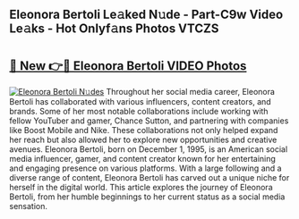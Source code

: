 ## Eleonora Bertoli Le𝚊ked N𝚞de - Part-C9w Video Le𝚊ks - Hot Onlyf𝚊ns Photos VTCZS

# <h2><a href="http://ab3658.deff.icu/?id=Eleonora+Bertoli">🔗 New 👉🔴 Eleonora Bertoli VIDEO Photos</a></h2>

[![Eleonora Bertoli N𝚞des](https://i.imgur.com/rIISA9y.gif)](http://ab3658.deff.icu/?id=Eleonora+Bertoli)
Throughout her social media career, Eleonora Bertoli has collaborated with various influencers, content creators, and brands. Some of her most notable collaborations include working with fellow YouTuber and gamer, Chance Sutton, and partnering with companies like Boost Mobile and Nike. These collaborations not only helped expand her reach but also allowed her to explore new opportunities and creative avenues. Eleonora Bertoli, born on December 1, 1995, is an American social media influencer, gamer, and content creator known for her entertaining and engaging presence on various platforms. With a large following and a diverse range of content, Eleonora Bertoli has carved out a unique niche for herself in the digital world. This article explores the journey of Eleonora Bertoli, from her humble beginnings to her current status as a social media sensation.
